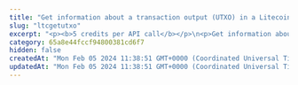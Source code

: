 ```yaml
---
title: "Get information about a transaction output (UTXO) in a Litecoin transaction"
slug: "ltcgetutxo"
excerpt: "<p><b>5 credits per API call</b></p>\n<p>Get information about a transaction output in a transaction and check whether this output is a UTXO or has been spent.</p>\n<p>\"UTXO\" stands for \"Unspent Transaction Output\". A UTXO is the amount of LTC that remains at a Litecoin address after a cryptocurrency transaction involving this address has been performed. The UTXO can then be used as input for a new cryptocurrency transaction. For more information the UTXO, see the <a href=\"https://developer.bitcoin.org/devguide/transactions.html\" target=\"_blank\">Bitcoin user documentation</a>.</p>\n<ul>\n<li>If the transaction output is an UTXO, the API returns data about it.</li>\n<li>If the transaction output has been spent and there is no UTXO to return, the API returns an error with the <code>404</code> response code.</li>\n</ul>\n<br />Examples of using this endpoint with the Tatum JS SDK can be found in <a href=\"https://github.com/tatumio/tatum-js/tree/v2/examples/ltc-example/src/app/ltc.blockchain.example.ts\" target=\"_blank\">Tatum LTC SDK</a>."
category: 65a8e44fccf94800381cd6f7
hidden: false
createdAt: "Mon Feb 05 2024 11:38:51 GMT+0000 (Coordinated Universal Time)"
updatedAt: "Mon Feb 05 2024 11:38:51 GMT+0000 (Coordinated Universal Time)"
---
```

